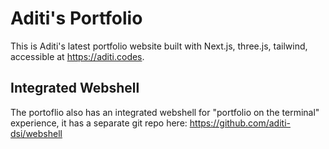 # Aditi's Portfolio
This is Aditi's latest portfolio website built with Next.js, three.js, tailwind, accessible at https://aditi.codes.

## Integrated Webshell
The portoflio also has an integrated webshell for "portfolio on the terminal" experience, it has a separate git repo here: https://github.com/aditi-dsi/webshell
